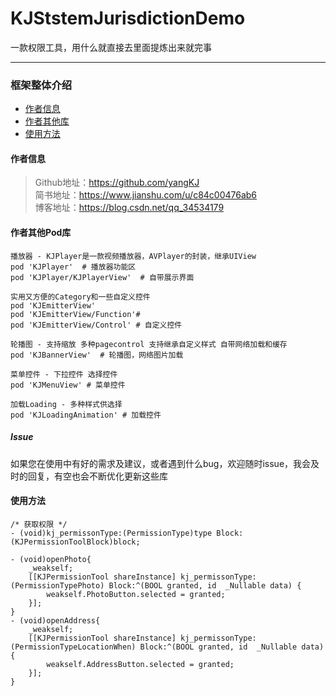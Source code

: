 # KJStstemJurisdictionDemo
一款权限工具，用什么就直接去里面提炼出来就完事 

----------------------------------------
### 框架整体介绍
* [作者信息](#作者信息)
* [作者其他库](#作者其他库)
* [使用方法](#使用方法)

#### <a id="作者信息"></a>作者信息
> Github地址：https://github.com/yangKJ  
> 简书地址：https://www.jianshu.com/u/c84c00476ab6  
> 博客地址：https://blog.csdn.net/qq_34534179  

#### <a id="作者其他库"></a>作者其他Pod库
```
播放器 - KJPlayer是一款视频播放器，AVPlayer的封装，继承UIView
pod 'KJPlayer'  # 播放器功能区
pod 'KJPlayer/KJPlayerView'  # 自带展示界面

实用又方便的Category和一些自定义控件
pod 'KJEmitterView'
pod 'KJEmitterView/Function'#
pod 'KJEmitterView/Control' # 自定义控件

轮播图 - 支持缩放 多种pagecontrol 支持继承自定义样式 自带网络加载和缓存
pod 'KJBannerView'  # 轮播图，网络图片加载

菜单控件 - 下拉控件 选择控件
pod 'KJMenuView' # 菜单控件

加载Loading - 多种样式供选择
pod 'KJLoadingAnimation' # 加载控件

```

##### Issue
如果您在使用中有好的需求及建议，或者遇到什么bug，欢迎随时issue，我会及时的回复，有空也会不断优化更新这些库

#### <a id="使用方法"></a>使用方法
```
/* 获取权限 */
- (void)kj_permissonType:(PermissionType)type Block:(KJPermissionToolBlock)block;
```

```
- (void)openPhoto{
    _weakself;
    [[KJPermissionTool shareInstance] kj_permissonType:(PermissionTypePhoto) Block:^(BOOL granted, id  _Nullable data) {
        weakself.PhotoButton.selected = granted;
    }];
}
- (void)openAddress{
    _weakself;
    [[KJPermissionTool shareInstance] kj_permissonType:(PermissionTypeLocationWhen) Block:^(BOOL granted, id  _Nullable data) {
        weakself.AddressButton.selected = granted;
    }];
}
```